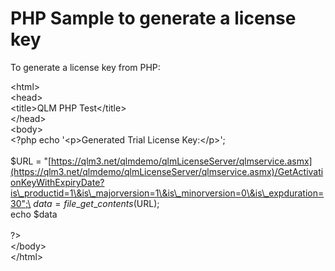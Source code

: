 # PHP Sample to generate a license key

To generate a license key from PHP:

\<html>\
\<head>\
\<title>QLM PHP Test\</title>\
\</head>\
\<body>\
\<?php echo '\<p>Generated Trial License Key:\</p>';\
\
$URL = "[https://qlm3.net/qlmdemo/qlmLicenseServer/qlmservice.asmx](https://qlm3.net/qlmdemo/qlmLicenseServer/qlmservice.asmx)/GetActivationKeyWithExpiryDate?is\_productid=1\&is\_majorversion=1\&is\_minorversion=0\&is\_expduration=30";\
$data = file\_get\_contents($URL);\
echo $data\
\
?>\
\</body>\
\</html>
